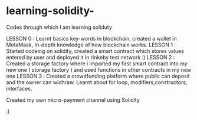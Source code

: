 # learning-solidity-
Codes through which I am learning soliduty 

LESSON 0 : Learnt basics key-words in blockchain, created a wallet in MetaMask, In-depth knowledge of how blockchain works.
LESSON 1 : Started codeing on solidity, created a smart contract which stores values entered by user and deployed it in rinkeby test network :)
LESSON 2 : Created a storage factory where i imported my first smart contract into my new one ( storage factory ) and used functions in other contracts in my new one 
LESSON 3 : Created a crowdfunding platform where public can deposit and the owner can widhraw. Learnt about for loop, modifiers,constructors, interfaces.

Created my own micro-payment channel using Solidity

:)
